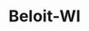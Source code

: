 ---
title: Beloit-WI
slug: beloit-wi
f_state:
- cms/state/wisconsin.md
f_locations:
- cms/payday-loan/advance-america-2578.md
- cms/payday-loan/beloit-check-cashing-store-5202.md
- cms/payday-loan/beloit-check-cashing-store-5203.md
- cms/payday-loan/cash-store-8630.md
- cms/payday-loan/cash-store-8639.md
- cms/payday-loan/check-go-10015.md
- cms/payday-loan/check-into-cash-12625.md
- cms/payday-loan/check-into-cash-12641.md
- cms/payday-loan/check-into-cash-wisconsin-llc-13726.md
- cms/payday-loan/checks-for-cash-14666.md
- cms/payday-loan/great-american-cash-advance-of-wisconsin-inc-19179.md
- cms/payday-loan/national-cash-advance-22689.md
updated-on: '2024-05-30T13:41:28.615Z'
created-on: '2024-05-30T13:41:28.615Z'
published-on: '2024-05-30T13:54:32.469Z'
f_city: Beloit
layout: '[city].html'
tags: city
---